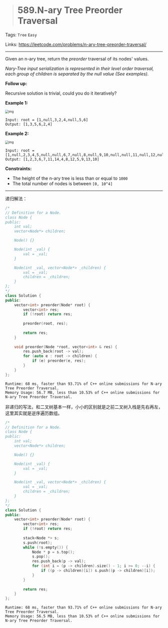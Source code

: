 > # 589.N-ary Tree Preorder Traversal

Tags: `Tree` `Easy`

Links: <https://leetcode.com/problems/n-ary-tree-preorder-traversal/>

---

Given an n-ary tree, return the *preorder* traversal of its nodes' values.

*Nary-Tree input serialization is represented in their level order traversal, each group of children is separated by the null value (See examples).*

 

**Follow up:**

Recursive solution is trivial, could you do it iteratively?

 

**Example 1:**

<img src="https://assets.leetcode.com/uploads/2018/10/12/narytreeexample.png" alt="img" style="zoom:67%;" />

```
Input: root = [1,null,3,2,4,null,5,6]
Output: [1,3,5,6,2,4]
```

**Example 2:**

<img src="https://assets.leetcode.com/uploads/2019/11/08/sample_4_964.png" alt="img" style="zoom:67%;" />

```
Input: root = [1,null,2,3,4,5,null,null,6,7,null,8,null,9,10,null,null,11,null,12,null,13,null,null,14]
Output: [1,2,3,6,7,11,14,4,8,12,5,9,13,10]
```

 

**Constraints:**

- The height of the n-ary tree is less than or equal to `1000`
- The total number of nodes is between `[0, 10^4]`

---

递归解法：

```c++
/*
// Definition for a Node.
class Node {
public:
    int val;
    vector<Node*> children;

    Node() {}

    Node(int _val) {
        val = _val;
    }

    Node(int _val, vector<Node*> _children) {
        val = _val;
        children = _children;
    }
};
*/
class Solution {
public:
    vector<int> preorder(Node* root) {
        vector<int> res;
        if (!root) return res;
        
        preorder(root, res);
        
        return res;
    }
    
    void preorder(Node *root, vector<int> & res) {
        res.push_back(root -> val);
        for (auto e : root -> children) {
            if (e) preorder(e, res);
        }
    }
};
```

```
Runtime: 68 ms, faster than 93.71% of C++ online submissions for N-ary Tree Preorder Traversal.
Memory Usage: 56.7 MB, less than 10.53% of C++ online submissions for N-ary Tree Preorder Traversal.
```

非递归的写法，和二叉树基本一样，小小的区别就是之前二叉树入栈是先右再左，这里其实就是逆序遍历数组。

```c++
/*
// Definition for a Node.
class Node {
public:
    int val;
    vector<Node*> children;

    Node() {}

    Node(int _val) {
        val = _val;
    }

    Node(int _val, vector<Node*> _children) {
        val = _val;
        children = _children;
    }
};
*/
class Solution {
public:
    vector<int> preorder(Node* root) {
        vector<int> res;
        if (!root) return res;
        
        stack<Node *> s;
        s.push(root);
        while (!s.empty()) {
            Node * p = s.top();
            s.pop();
            res.push_back(p -> val);
            for (int i = (p -> children).size() - 1; i >= 0; --i) {
                if ((p -> children)[i]) s.push((p -> children)[i]);
            }
        }
        
        return res;
    }
};
```

```
Runtime: 68 ms, faster than 93.71% of C++ online submissions for N-ary Tree Preorder Traversal.
Memory Usage: 56.5 MB, less than 10.53% of C++ online submissions for N-ary Tree Preorder Traversal.
```

